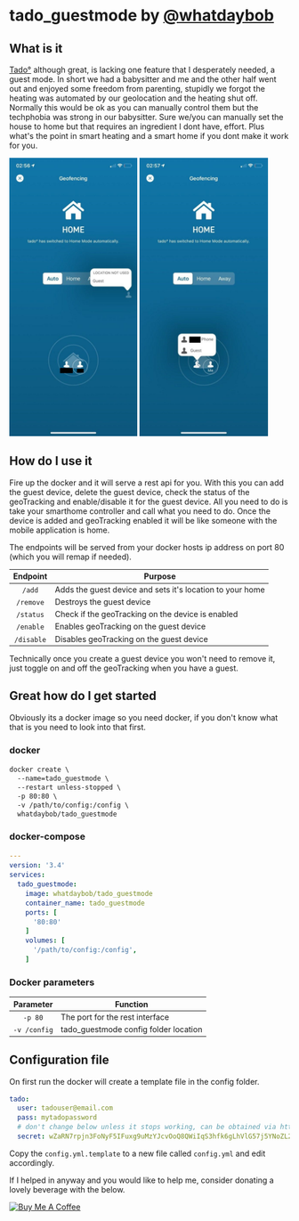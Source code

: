 # tado_guestmode by [@whatdaybob](https://github.com/whatdaybob)

## What is it

[Tado°](https://www.tado.com/) although great, is lacking one feature that I desperately needed, a guest mode. In short we had a babysitter and me and the other half went out and enjoyed some freedom from parenting, stupidly we forgot the heating was automated by our geolocation and the heating shut off. Normally this would be ok as you can manually control them but the techphobia was strong in our babysitter. Sure we/you can manually set the house to home but that requires an ingredient I dont have, effort. Plus what's the point in smart heating and a smart home if you dont make it work for  you.

<!-- markdownlint-disable MD033 -->
<img src="./img/tado_guestmode_geotrack_disabled.jpg" alt="geotrack_disabled" title="geotrack_disabled" height="500" />
<img src="./img/tado_guestmode_geotrack_enabled.jpg" alt="geotrack_enabled" title="geotrack_enabled" height="500" />
<!-- markdownlint-enable MD033 -->

## How do I use it

Fire up the docker and it will serve a rest api for you. With this you can add the guest device, delete the guest device, check the status of the geoTracking and enable/disable it for the guest device. All you need to do is take your smarthome controller and call what you need to do. Once the device is added and geoTracking enabled it will be like someone with the mobile application is home.

The endpoints will be served from your docker hosts ip address on port 80 (which you will remap if needed).

| Endpoint | Purpose |
| :----: | --- |
| `/add` | Adds the guest device and sets it's location to your home |
| `/remove` | Destroys the guest device |
| `/status` | Check if the geoTracking on the device is enabled |
| `/enable` | Enables geoTracking on the guest device |
| `/disable` | Disables geoTracking on the guest device |

Technically once you create a guest device you won't need to remove it, just toggle on and off the geoTracking when you have a guest.

## Great how do I get started

Obviously its a docker image so you need docker, if you don't know what that is you need to look into that first.

### docker

```console
docker create \
  --name=tado_guestmode \
  --restart unless-stopped \
  -p 80:80 \
  -v /path/to/config:/config \
  whatdaybob/tado_guestmode
```

### docker-compose

```yaml
---
version: '3.4'
services:
  tado_guestmode:
    image: whatdaybob/tado_guestmode
    container_name: tado_guestmode
    ports: [
      '80:80'
    ]
    volumes: [
      '/path/to/config:/config',
    ]
```

### Docker parameters

| Parameter | Function |
| :----: | --- |
| `-p 80` | The port for the rest interface |
| `-v /config` | tado_guestmode config folder location |

## Configuration file

On first run the docker will create a template file in the config folder.

```yaml
tado:
  user: tadouser@email.com
  pass: mytadopassword
  # don't change below unless it stops working, can be obtained via https://my.tado.com/webapp/env.js
  secret: wZaRN7rpjn3FoNyF5IFuxg9uMzYJcvOoQ8QWiIqS3hfk6gLhVlG57j5YNoZL2Rtc
```

Copy the `config.yml.template` to a new file called `config.yml` and edit accordingly.

If I helped in anyway and you would like to help me, consider donating a lovely beverage with the below.

<!-- markdownlint-disable MD033 -->
<a href="" target="_blank"><img src="https://cdn.buymeacoffee.com/buttons/lato-black.png" alt="Buy Me A Coffee" style="height: 51px !important;width: 217px !important;" ></a>
<!-- markdownlint-enable MD033 -->